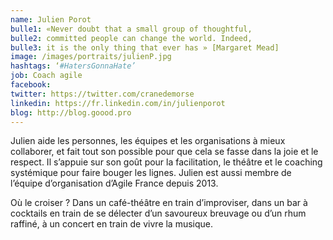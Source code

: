 ```yaml
---
name: Julien Porot
bulle1: «Never doubt that a small group of thoughtful,
bulle2: committed people can change the world. Indeed,
bulle3: it is the only thing that ever has » [Margaret Mead]
image: /images/portraits/julienP.jpg
hashtags: ‘#HatersGonnaHate’
job: Coach agile
facebook: 
twitter: https://twitter.com/cranedemorse
linkedin: https://fr.linkedin.com/in/julienporot
blog: http://blog.goood.pro
---
```


Julien aide les personnes, les équipes et les organisations à mieux collaborer, et fait tout son possible pour que cela se fasse dans la joie et le respect. 
Il s’appuie sur son goût pour la facilitation, le théâtre et le coaching systémique pour faire bouger les lignes.
Julien est aussi membre de l’équipe d’organisation d’Agile France depuis 2013.

Où le croiser ? Dans un café-théâtre en train d’improviser, dans un bar à cocktails en train de se délecter d’un savoureux breuvage ou d’un rhum raffiné, à un concert en train de vivre la musique.
